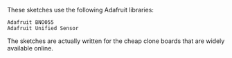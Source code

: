 These sketches use the following Adafruit libraries:

    Adafruit BNO055
    Adafruit Unified Sensor

The sketches are actually written for the cheap clone boards that are widely available online. 

